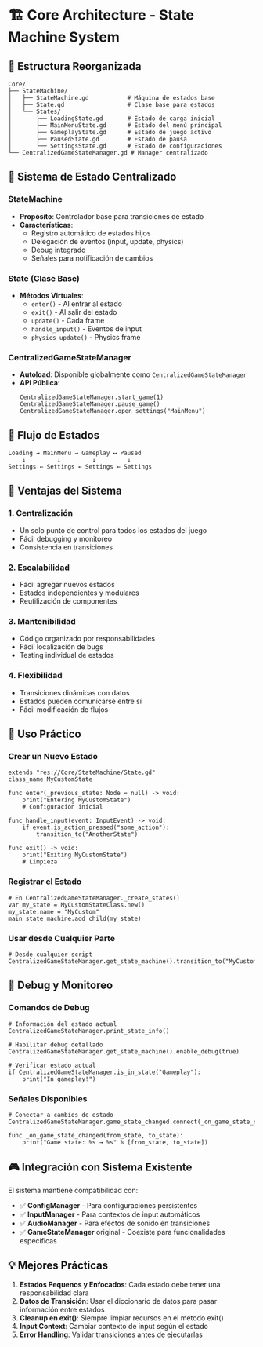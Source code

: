 # 🏗️ Core Architecture - State Machine System

## 📁 Estructura Reorganizada

```
Core/
├── StateMachine/
│   ├── StateMachine.gd           # Máquina de estados base
│   ├── State.gd                  # Clase base para estados
│   └── States/
│       ├── LoadingState.gd       # Estado de carga inicial
│       ├── MainMenuState.gd      # Estado del menú principal
│       ├── GameplayState.gd      # Estado de juego activo
│       ├── PausedState.gd        # Estado de pausa
│       └── SettingsState.gd      # Estado de configuraciones
└── CentralizedGameStateManager.gd # Manager centralizado
```

## 🎯 Sistema de Estado Centralizado

### StateMachine
- **Propósito**: Controlador base para transiciones de estado
- **Características**: 
  - Registro automático de estados hijos
  - Delegación de eventos (input, update, physics)
  - Debug integrado
  - Señales para notificación de cambios

### State (Clase Base)
- **Métodos Virtuales**:
  - `enter()` - Al entrar al estado
  - `exit()` - Al salir del estado
  - `update()` - Cada frame
  - `handle_input()` - Eventos de input
  - `physics_update()` - Physics frame

### CentralizedGameStateManager
- **Autoload**: Disponible globalmente como `CentralizedGameStateManager`
- **API Pública**:
  ```gdscript
  CentralizedGameStateManager.start_game(1)
  CentralizedGameStateManager.pause_game()
  CentralizedGameStateManager.open_settings("MainMenu")
  ```

## 🔄 Flujo de Estados

```
Loading → MainMenu → Gameplay ⟷ Paused
    ↓         ↓         ↓         ↓
Settings ← Settings ← Settings ← Settings
```

## 🚀 Ventajas del Sistema

### 1. **Centralización**
- Un solo punto de control para todos los estados del juego
- Fácil debugging y monitoreo
- Consistencia en transiciones

### 2. **Escalabilidad** 
- Fácil agregar nuevos estados
- Estados independientes y modulares
- Reutilización de componentes

### 3. **Mantenibilidad**
- Código organizado por responsabilidades
- Fácil localización de bugs
- Testing individual de estados

### 4. **Flexibilidad**
- Transiciones dinámicas con datos
- Estados pueden comunicarse entre sí
- Fácil modificación de flujos

## 🔧 Uso Práctico

### Crear un Nuevo Estado
```gdscript
extends "res://Core/StateMachine/State.gd"
class_name MyCustomState

func enter(_previous_state: Node = null) -> void:
    print("Entering MyCustomState")
    # Configuración inicial

func handle_input(event: InputEvent) -> void:
    if event.is_action_pressed("some_action"):
        transition_to("AnotherState")

func exit() -> void:
    print("Exiting MyCustomState")
    # Limpieza
```

### Registrar el Estado
```gdscript
# En CentralizedGameStateManager._create_states()
var my_state = MyCustomStateClass.new()
my_state.name = "MyCustom"
main_state_machine.add_child(my_state)
```

### Usar desde Cualquier Parte
```gdscript
# Desde cualquier script
CentralizedGameStateManager.get_state_machine().transition_to("MyCustom")
```

## 🐛 Debug y Monitoreo

### Comandos de Debug
```gdscript
# Información del estado actual
CentralizedGameStateManager.print_state_info()

# Habilitar debug detallado
CentralizedGameStateManager.get_state_machine().enable_debug(true)

# Verificar estado actual
if CentralizedGameStateManager.is_in_state("Gameplay"):
    print("In gameplay!")
```

### Señales Disponibles
```gdscript
# Conectar a cambios de estado
CentralizedGameStateManager.game_state_changed.connect(_on_game_state_changed)

func _on_game_state_changed(from_state, to_state):
    print("Game state: %s → %s" % [from_state, to_state])
```

## 🎮 Integración con Sistema Existente

El sistema mantiene compatibilidad con:
- ✅ **ConfigManager** - Para configuraciones persistentes
- ✅ **InputManager** - Para contextos de input automáticos  
- ✅ **AudioManager** - Para efectos de sonido en transiciones
- ✅ **GameStateManager** original - Coexiste para funcionalidades específicas

## 💡 Mejores Prácticas

1. **Estados Pequenos y Enfocados**: Cada estado debe tener una responsabilidad clara
2. **Datos de Transición**: Usar el diccionario de datos para pasar información entre estados
3. **Cleanup en exit()**: Siempre limpiar recursos en el método exit()
4. **Input Context**: Cambiar contexto de input según el estado
5. **Error Handling**: Validar transiciones antes de ejecutarlas
